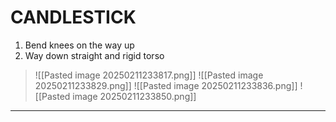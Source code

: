 # CANDLESTICK
1. Bend knees on the way up
2. Way down straight and rigid torso
>![[Pasted image 20250211233817.png]]
>![[Pasted image 20250211233829.png]]
>![[Pasted image 20250211233836.png]]
>![[Pasted image 20250211233850.png]]
---
